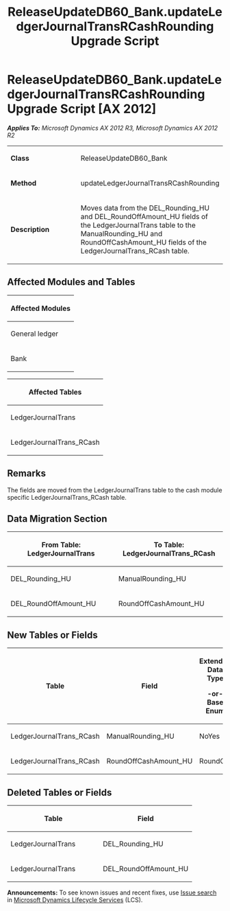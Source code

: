 ﻿---
title: ReleaseUpdateDB60_Bank.updateLedgerJournalTransRCashRounding Upgrade Script
TOCTitle: ReleaseUpdateDB60_Bank.updateLedgerJournalTransRCashRounding Upgrade Script
ms:assetid: cbea96c8-62e6-36a2-2c63-4d0f5148d9ec
ms:mtpsurl: https://msdn.microsoft.com/en-us/library/JJ719682(v=AX.60)
ms:contentKeyID: 49711248
ms.date: 05/18/2015
mtps_version: v=AX.60
---

# ReleaseUpdateDB60\_Bank.updateLedgerJournalTransRCashRounding Upgrade Script [AX 2012]


_**Applies To:** Microsoft Dynamics AX 2012 R3, Microsoft Dynamics AX 2012 R2_

<table>
<colgroup>
<col style="width: 50%" />
<col style="width: 50%" />
</colgroup>
<tbody>
<tr class="odd">
<td><p><strong>Class</strong></p></td>
<td><p>ReleaseUpdateDB60_Bank</p></td>
</tr>
<tr class="even">
<td><p><strong>Method</strong></p></td>
<td><p>updateLedgerJournalTransRCashRounding</p></td>
</tr>
<tr class="odd">
<td><p><strong>Description</strong></p></td>
<td><p>Moves data from the DEL_Rounding_HU and DEL_RoundOffAmount_HU fields of the LedgerJournalTrans table to the ManualRounding_HU and RoundOffCashAmount_HU fields of the LedgerJournalTrans_RCash table.</p></td>
</tr>
</tbody>
</table>


## Affected Modules and Tables

<table>
<colgroup>
<col style="width: 100%" />
</colgroup>
<thead>
<tr class="header">
<th><p>Affected Modules</p></th>
</tr>
</thead>
<tbody>
<tr class="odd">
<td><p>General ledger</p></td>
</tr>
<tr class="even">
<td><p>Bank</p></td>
</tr>
</tbody>
</table>


<table>
<colgroup>
<col style="width: 100%" />
</colgroup>
<thead>
<tr class="header">
<th><p>Affected Tables</p></th>
</tr>
</thead>
<tbody>
<tr class="odd">
<td><p>LedgerJournalTrans</p></td>
</tr>
<tr class="even">
<td><p>LedgerJournalTrans_RCash</p></td>
</tr>
</tbody>
</table>


## Remarks

The fields are moved from the LedgerJournalTrans table to the cash module specific LedgerJournalTrans\_RCash table.

## Data Migration Section

<table>
<colgroup>
<col style="width: 50%" />
<col style="width: 50%" />
</colgroup>
<thead>
<tr class="header">
<th><p>From Table: LedgerJournalTrans</p></th>
<th><p>To Table: LedgerJournalTrans_RCash</p></th>
</tr>
</thead>
<tbody>
<tr class="odd">
<td><p>DEL_Rounding_HU</p></td>
<td><p>ManualRounding_HU</p></td>
</tr>
<tr class="even">
<td><p>DEL_RoundOffAmount_HU</p></td>
<td><p>RoundOffCashAmount_HU</p></td>
</tr>
</tbody>
</table>


## New Tables or Fields

<table>
<colgroup>
<col style="width: 33%" />
<col style="width: 33%" />
<col style="width: 33%" />
</colgroup>
<thead>
<tr class="header">
<th><p>Table</p></th>
<th><p>Field</p></th>
<th><p>Extended Data Type</p>
<p>-or- Base Enum</p></th>
</tr>
</thead>
<tbody>
<tr class="odd">
<td><p>LedgerJournalTrans_RCash</p></td>
<td><p>ManualRounding_HU</p></td>
<td><p>NoYes</p></td>
</tr>
<tr class="even">
<td><p>LedgerJournalTrans_RCash</p></td>
<td><p>RoundOffCashAmount_HU</p></td>
<td><p>RoundOff</p></td>
</tr>
</tbody>
</table>


## Deleted Tables or Fields

<table>
<colgroup>
<col style="width: 50%" />
<col style="width: 50%" />
</colgroup>
<thead>
<tr class="header">
<th><p>Table</p></th>
<th><p>Field</p></th>
</tr>
</thead>
<tbody>
<tr class="odd">
<td><p>LedgerJournalTrans</p></td>
<td><p>DEL_Rounding_HU</p></td>
</tr>
<tr class="even">
<td><p>LedgerJournalTrans</p></td>
<td><p>DEL_RoundOffAmount_HU</p></td>
</tr>
</tbody>
</table>

  
**Announcements:** To see known issues and recent fixes, use [Issue search](http://go.microsoft.com/fwlink/?linkid=389258) in [Microsoft Dynamics Lifecycle Services](http://go.microsoft.com/fwlink/?linkid=306505) (LCS).

